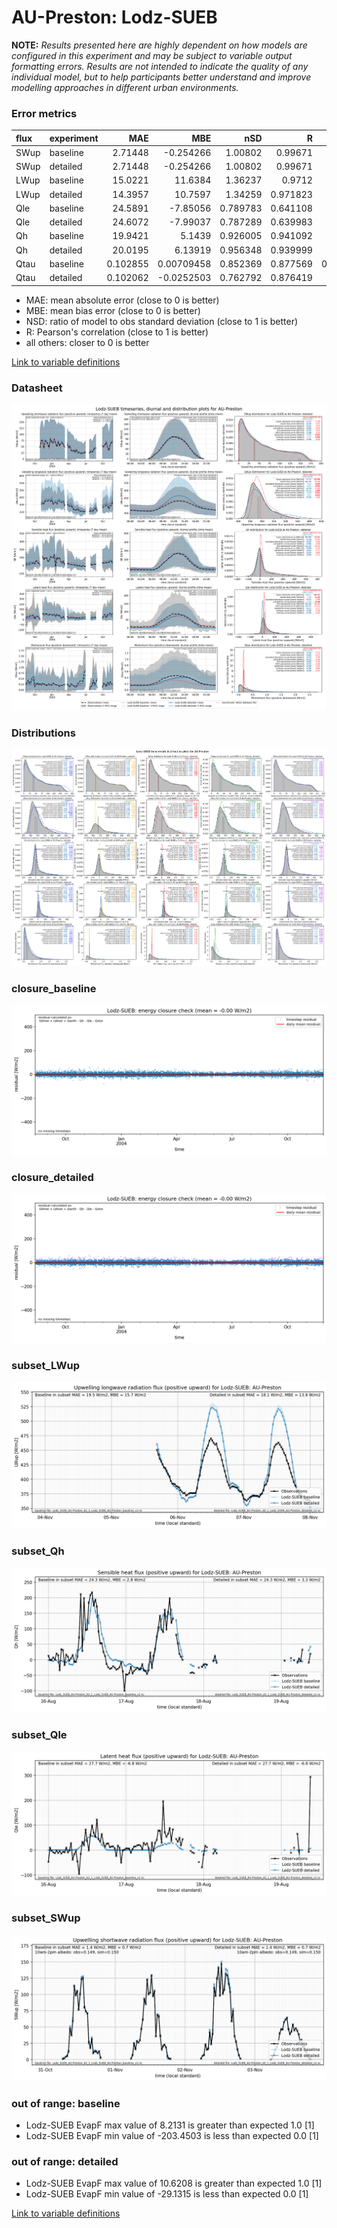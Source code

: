 # AU-Preston: Lodz-SUEB

**NOTE:** *Results presented here are highly dependent on how models are configured in this experiment and may be subject to variable output formatting errors. Results are not intended to indicate the quality of any individual model, but to help participants better understand and improve modelling approaches in different urban environments.*

### Error metrics

| flux   | experiment   |       MAE |         MBE |      nSD |        R |         5th |      95th |     cRMSE |        AMBE |     1-nSD |        1-R |   nSkewness |   nKurtosis |   Overlap |
|:-------|:-------------|----------:|------------:|---------:|---------:|------------:|----------:|----------:|------------:|----------:|-----------:|------------:|------------:|----------:|
| SWup   | baseline     |  2.71448  | -0.254266   | 1.00802  | 0.99671  |  0.531      |  1.398    | 0.0818369 |  0.254266   | 0.0080151 | 0.00329015 |   0.0118009 |   0.0199712 | 0.0597886 |
| SWup   | detailed     |  2.71448  | -0.254266   | 1.00802  | 0.99671  |  0.531      |  1.398    | 0.0818369 |  0.254266   | 0.0080151 | 0.00329015 |   0.0118009 |   0.0199712 | 0.0597886 |
| LWup   | baseline     | 15.0221   | 11.6384     | 1.36237  | 0.9712   |  4.4622     | 50.3467   | 0.458023  | 11.6384     | 0.36237   | 0.0288004  |   0.0892634 |   0.0573558 | 0.10386   |
| LWup   | detailed     | 14.3957   | 10.7597     | 1.34259  | 0.971823 |  4.7411     | 46.8005   | 0.439347  | 10.7597     | 0.342588  | 0.0281765  |   0.0846766 |   0.0689091 | 0.10331   |
| Qle    | baseline     | 24.5891   | -7.85056    | 0.789783 | 0.641108 | 12.1307     | 12.8782   | 0.781719  |  7.85056    | 0.210217  | 0.358892   |   0.0950399 |   0.319148  | 0.392825  |
| Qle    | detailed     | 24.6072   | -7.99037    | 0.787289 | 0.639983 | 12.1299     | 14.2131   | 0.782382  |  7.99037    | 0.212711  | 0.360017   |   0.107207  |   0.291607  | 0.393368  |
| Qh     | baseline     | 19.9421   |  5.1439     | 0.926005 | 0.941092 | 13.9533     |  7.2846   | 0.338488  |  5.1439     | 0.0739955 | 0.0589082  |   0.0397639 |   0.189425  | 0.0975749 |
| Qh     | detailed     | 20.0195   |  6.13919    | 0.956348 | 0.939999 | 13.2205     |  0.0886   | 0.34157   |  6.13919    | 0.043652  | 0.0600015  |   0.0204766 |   0.14381   | 0.0901858 |
| Qtau   | baseline     |  0.102855 |  0.00709458 | 0.852369 | 0.877569 |  0.00185029 |  0.125799 | 0.480113  |  0.00709458 | 0.147631  | 0.122431   |   0.173824  |   0.251089  | 0.104748  |
| Qtau   | detailed     |  0.102062 | -0.0252503  | 0.762792 | 0.876419 |  7.386e-05  |  0.215491 | 0.494774  |  0.0252503  | 0.237208  | 0.123581   |   0.176927  |   0.262434  | 0.0995226 |

 - MAE: mean absolute error (close to 0 is better)
 - MBE: mean bias error (close to 0 is better)
 - NSD: ratio of model to obs standard deviation (close to 1 is better)
 - R: Pearson's correlation (close to 1 is better)
 - all others: closer to 0 is better

[Link to variable definitions](../modelattrs/variable_definitions.md)

### <a name="datasheet"></a>Datasheet
[![Lodz-SUEB_AU-Preston_Datasheet.png](Lodz-SUEB_AU-Preston_Datasheet.png)](Lodz-SUEB_AU-Preston_Datasheet.png)

### <a name="distributions"></a>Distributions
[![Lodz-SUEB_AU-Preston_Distributions.png](Lodz-SUEB_AU-Preston_Distributions.png)](Lodz-SUEB_AU-Preston_Distributions.png)

### <a name="closure_baseline"></a>closure_baseline
[![Lodz-SUEB_AU-Preston_closure_baseline.png](Lodz-SUEB_AU-Preston_closure_baseline.png)](Lodz-SUEB_AU-Preston_closure_baseline.png)

### <a name="closure_detailed"></a>closure_detailed
[![Lodz-SUEB_AU-Preston_closure_detailed.png](Lodz-SUEB_AU-Preston_closure_detailed.png)](Lodz-SUEB_AU-Preston_closure_detailed.png)

### <a name="subset_lwup"></a>subset_LWup
[![Lodz-SUEB_AU-Preston_subset_LWup.png](Lodz-SUEB_AU-Preston_subset_LWup.png)](Lodz-SUEB_AU-Preston_subset_LWup.png)

### <a name="subset_qh"></a>subset_Qh
[![Lodz-SUEB_AU-Preston_subset_Qh.png](Lodz-SUEB_AU-Preston_subset_Qh.png)](Lodz-SUEB_AU-Preston_subset_Qh.png)

### <a name="subset_qle"></a>subset_Qle
[![Lodz-SUEB_AU-Preston_subset_Qle.png](Lodz-SUEB_AU-Preston_subset_Qle.png)](Lodz-SUEB_AU-Preston_subset_Qle.png)

### <a name="subset_swup"></a>subset_SWup
[![Lodz-SUEB_AU-Preston_subset_SWup.png](Lodz-SUEB_AU-Preston_subset_SWup.png)](Lodz-SUEB_AU-Preston_subset_SWup.png)

### out of range: baseline

 - Lodz-SUEB EvapF max value of 8.2131 is greater than expected 1.0 [1]
 - Lodz-SUEB EvapF min value of -203.4503 is less than expected 0.0 [1]

### out of range: detailed

 - Lodz-SUEB EvapF max value of 10.6208 is greater than expected 1.0 [1]
 - Lodz-SUEB EvapF min value of -29.1315 is less than expected 0.0 [1]


[Link to variable definitions](../modelattrs/variable_definitions.md)

